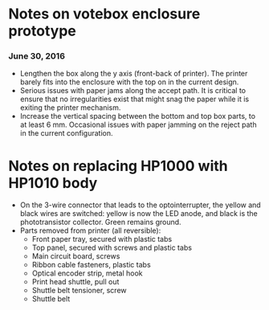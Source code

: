 # Notes on votebox enclosure prototype

### June 30, 2016
* Lengthen the box along the y axis (front-back of printer). The printer barely fits into the enclosure with the top on in the current design.
* Serious issues with paper jams along the accept path. It is critical to ensure that no irregularities exist that might snag the paper while it is exiting the printer mechanism.
* Increase the vertical spacing between the bottom and top box parts, to at least 6 mm. Occasional issues with paper jamming on the reject path in the current configuration.

# Notes on replacing HP1000 with HP1010 body
* On the 3-wire connector that leads to the optointerrupter, the yellow and black wires are switched: yellow is now the LED anode, and black is the phototransistor collector. Green remains ground.
* Parts removed from printer (all reversible):
    * Front paper tray, secured with plastic tabs
    * Top panel, secured with screws and plastic tabs
    * Main circuit board, screws
    * Ribbon cable fasteners, plastic tabs
    * Optical encoder strip, metal hook
    * Print head shuttle, pull out
    * Shuttle belt tensioner, screw
    * Shuttle belt
